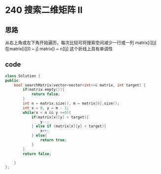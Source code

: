 # 240 搜索二维矩阵 II
## 思路
从右上角或左下角开始遍历，每次比较可将搜索空间减少一行或一列
matrix[i][j]在matrix[i][0 ~ j] matrix[i ~ n][j] 这个折线上具有单调性
## code
```c++
class Solution {
public:
    bool searchMatrix(vector<vector<int>>& matrix, int target) {
        if(matrix.empty()){
            return false;
        }
        int n = matrix.size(), m = matrix[0].size();
        int x = 0, y = m - 1;
        while(x < n && y >=0){
            if(matrix[x][y] > target){
                y--;
            } else if (matrix[x][y] < target){
                x++;
            } else{
                return true;
            }
        }
        return false;

    }
};
```